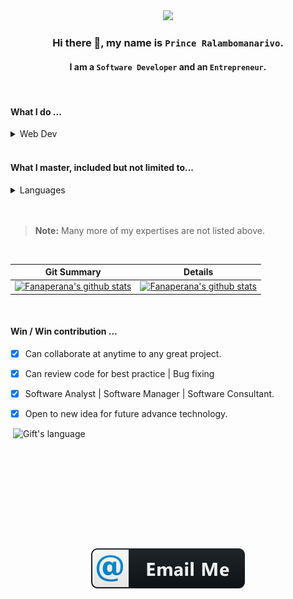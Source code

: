 <div align="center"> 
    <a href="https://github.com/Fanaperana">
        <img src="https://avatars.githubusercontent.com/u/31814043?v=4" width="200" heigh="200" />
    </a>
</div>

<div align="center">

### Hi there 👋, my name is `Prince Ralambomanarivo`. 
#### I am a **`Software Developer`** and an `Entrepreneur`.

</div>

<br>

<div>

#### What I do ...
<details>
<summary>Web Dev</summary>
<div>

- [![](./svg/dev/services/npm.svg)](https://www.npmjs.com/)
- [![](./svg/dev/frameworks/nodejs.svg)](https://nodejs.org/en/)
- [![](./svg/dev/services/dockerhub.svg)]()
- [![](./svg/dev/frameworks/laravel.svg)](https://laravel.com/)
- [![](./svg/dev/frameworks/vue.svg)](https://vuejs.org/)
- [![](./svg/dev/frameworks/angular.svg)](https://angular.io/)
- [![](./svg/dev/frameworks/react.svg)](https://reactjs.org/)
- [![](./svg/dev/frameworks/bootstrap.svg)](https://getbootstrap.com/)
- [![](./svg/dev/frameworks/ionic.svg)](https://ionicframework.com/)
- [![](./svg/dev/frameworks/flutter.svg)](https://flutter.dev/)
- [![](./svg/dev/frameworks/jquery.svg)](https://jquery.com/)
- [![](https://img.shields.io/badge/tailwindcss%20-%2338B2AC.svg?&style=for-the-badge&logo=tailwind-css&logoColor=white)](https://tailwindcss.com/)
- ![](https://img.shields.io/badge/flask%20-%23000.svg?&style=for-the-badge&logo=flask&logoColor=white)
- [![Electronjs](https://img.shields.io/badge/Electron-2B2E3A?style=for-the-badge&logo=electron&logoColor=9FEAF9)](https://www.electronjs.org/)
- [Twilio](https://www.electronjs.org/)

</div>
</details>

</div>

<br>

<div>

#### What I master, included but not limited to...
<details>
<summary>Languages</summary>
<div>

- ![](./svg/dev/languages/java.svg)
- ![](./svg/dev/languages/php.svg)
- ![](./svg/dev/languages/python.svg)
- ![](./svg/dev/languages/dart.svg)
- ![](./svg/dev/languages/go.svg)
- ![](./svg/dev/languages/js.svg)
- ![](./svg/dev/languages/sass.svg)
- ![](./svg/dev/tools/bash.svg)
- [![TypeScript](https://badges.frapsoft.com/typescript/code/typescript-125x28.png?v=101)](https://github.com/ellerbrock/typescript-badges/)
- ![](./svg/dev/languages/csharp.svg)
- ![](https://img.shields.io/badge/c%20-%2300599C.svg?&style=for-the-badge&logo=c&logoColor=white)
- ![](https://img.shields.io/badge/c++%20-%2300599C.svg?&style=for-the-badge&logo=c%2B%2B&ogoColor=white)
- ![](https://img.shields.io/badge/MySQL-005C84?style=for-the-badge&logo=mysql&logoColor=white)
- ![](https://img.shields.io/badge/MongoDB-4EA94B?style=for-the-badge&logo=mongodb&logoColor=white)


</div>
</details>

</div>


<br/>
<br/>

> **Note:** Many more of my expertises are not listed above.

<br>

| **Git Summary** | **Details** |
| --- | --- |
| [![Fanaperana's github stats](https://github-readme-streak-stats.herokuapp.com/?user=Fanaperana)](https://github.com/Fanaperana) | [![Fanaperana's github stats](https://github-readme-stats.vercel.app/api?username=Fanaperana&hide_border=true&show_icons=true)](https://github.com/Fanaperana) |

<br>

#### Win / Win contribution ...
- [x] Can collaborate at anytime to any great project.
- [x] Can review code for best practice | Bug fixing
- [x] Software Analyst | Software Manager | Software Consultant.
- [x] Open to new idea for future advance technology.


<img align="right" src="https://github-readme-stats.vercel.app/api/top-langs?username=Fanaperana&langs_count=10&show_icons=true&locale=en&layout=compact&theme=gruvbox" alt="Gift's language" height="192px"  width="500px"/>

<div align="center">
<a href="mailto:Fanaperanaprince@gmail.com">

![](./svg/social/email_me.svg)

</a>
</div>

<!-- Badge used -->
<!-- https://github.com/alexandresanlim/Badges4-README.md-Profile -->
<!-- https://github.com/MikeCodesDotNET/ColoredBadges -->

<!--
**Fanaperana/Fanaperana** is a ✨ _special_ ✨ repository because its `README.md` (this file) appears on your GitHub profile.

Here are some ideas to get you started:

- 🔭 I’m currently working on ...
- 🌱 I’m currently learning ...
- 👯 I’m looking to collaborate on ...
- 🤔 I’m looking for help with ...
- 💬 Ask me about ...
- 📫 How to reach me: ...
- 😄 Pronouns: ...
- ⚡ Fun fact: ...
-->
